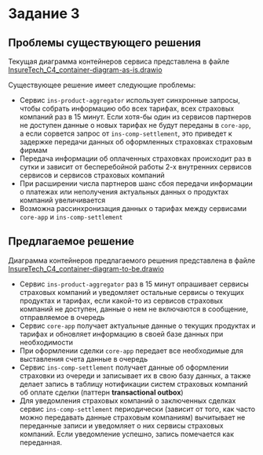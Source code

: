 # Задание 3

## Проблемы существующего решения

Текущая диаграмма контейнеров сервиса представлена в файле [InsureTech_C4_сontainer-diagram-as-is.drawio](./InsureTech_C4_сontainer-diagram-as-is.drawio)

Существующее решение имеет следующие проблемы:

- Сервис `ins-product-aggregator` использует синхронные запросы, чтобы собрать информацию обо всех тарифах, всех страховых компаний раз в 15 минут. Если хотя-бы один из сервисов партнеров не доступен данные о новых тарифах не будут переданы в `core-app`, а если сорвется запрос от `ins-comp-settlement`, это приведет к задержке передачи данных об оформленных страховках страховым фирмам
- Передача информации об оплаченных страховках происходит раз в сутки и зависит от бесперебойной работы 2-х внутренних сервисов сервисов и сервисов страховых компаний
- При расширении числа партнеров шанс сбоя передачи информации о платежах или неполучения актуальных данных о продуктах компаний увеличивается 
- Возможна рассинхронизация данных о тарифах между сервисами `core-app` и  `ins-comp-settlement`

## Предлагаемое решение

Диаграмма контейнеров предлагаемого решения представлена в файле [InsureTech_C4_сontainer-diagram-to-be.drawio](InsureTech_C4_сontainer-diagram-to-be.drawio)   

- Сервис `ins-product-aggregator` раз в 15 минут опрашивает сервисы страховых компаний и уведомляет остальные сервисы о текущих продуктах и тарифах, если какой-то из сервисов страховых компаний не доступен, данные о нем не включаются в сообщение, отправляемое в очередь
- Сервис `core-app` получает актуальные данные о текущих продуктах и тарифах и обновляет информацию в своей базе данных при необходимости
- При оформлении сделки `core-app` передает все необходимые для выставления счета данные в очередь
- Сервис `ins-comp-settlement` получает данные об оформлении страховки из очереди и записывает их в свою базу данных, а также делает запись в таблицу нотификации систем страховых компаний об оплате сделки (паттерн **transactional outbox**)
- Для уведомления страховых компаний о заключенных сделках сервис `ins-comp-settlement` периодически (зависит от того, как часто можно передавать данные страховым компаниям) вычитывает не переданные записи и уведомляет о них сервисы страховых компаний. Если уведомление успешно, запись помечается как переданная.